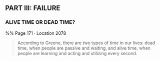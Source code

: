 ## PART III: FAILURE 
### ALIVE TIME OR DEAD TIME?
%% Page 171 · Location 2078 
> According to Greene, there are two types of time in our lives: dead time, when people are passive and waiting, and alive time, when people are learning and acting and utilizing every second. 